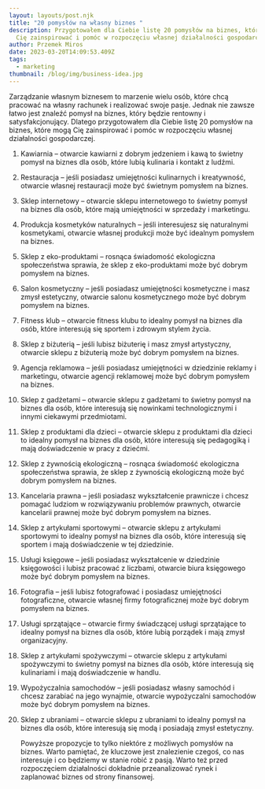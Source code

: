 ```yaml
---
layout: layouts/post.njk
title: "20 pomysłów na własny biznes "
description: Przygotowałem dla Ciebie listę 20 pomysłów na biznes, które mogą
  Cię zainspirować i pomóc w rozpoczęciu własnej działalności gospodarczej.
author: Przemek Miros
date: 2023-03-20T14:09:53.409Z
tags:
  - marketing
thumbnail: /blog/img/business-idea.jpg
---
```

Zarządzanie własnym biznesem to marzenie wielu osób, które chcą pracować na własny rachunek i realizować swoje pasje. Jednak nie zawsze łatwo jest znaleźć pomysł na biznes, który będzie rentowny i satysfakcjonujący. Dlatego przygotowałem dla Ciebie listę 20 pomysłów na biznes, które mogą Cię zainspirować i pomóc w rozpoczęciu własnej działalności gospodarczej.

1. Kawiarnia – otwarcie kawiarni z dobrym jedzeniem i kawą to świetny pomysł na biznes dla osób, które lubią kulinaria i kontakt z ludźmi.
2. Restauracja – jeśli posiadasz umiejętności kulinarnych i kreatywność, otwarcie własnej restauracji może być świetnym pomysłem na biznes.
3. Sklep internetowy – otwarcie sklepu internetowego to świetny pomysł na biznes dla osób, które mają umiejętności w sprzedaży i marketingu.
4. Produkcja kosmetyków naturalnych – jeśli interesujesz się naturalnymi kosmetykami, otwarcie własnej produkcji może być idealnym pomysłem na biznes.
5. Sklep z eko-produktami – rosnąca świadomość ekologiczna społeczeństwa sprawia, że sklep z eko-produktami może być dobrym pomysłem na biznes.
6. Salon kosmetyczny – jeśli posiadasz umiejętności kosmetyczne i masz zmysł estetyczny, otwarcie salonu kosmetycznego może być dobrym pomysłem na biznes.
7. Fitness klub – otwarcie fitness klubu to idealny pomysł na biznes dla osób, które interesują się sportem i zdrowym stylem życia.
8. Sklep z biżuterią – jeśli lubisz biżuterię i masz zmysł artystyczny, otwarcie sklepu z biżuterią może być dobrym pomysłem na biznes.
9. Agencja reklamowa – jeśli posiadasz umiejętności w dziedzinie reklamy i marketingu, otwarcie agencji reklamowej może być dobrym pomysłem na biznes.
10. Sklep z gadżetami – otwarcie sklepu z gadżetami to świetny pomysł na biznes dla osób, które interesują się nowinkami technologicznymi i innymi ciekawymi przedmiotami.
11. Sklep z produktami dla dzieci – otwarcie sklepu z produktami dla dzieci to idealny pomysł na biznes dla osób, które interesują się pedagogiką i mają doświadczenie w pracy z dziećmi.
12. Sklep z żywnością ekologiczną – rosnąca świadomość ekologiczna społeczeństwa sprawia, że sklep z żywnością ekologiczną może być dobrym pomysłem na biznes.
13. Kancelaria prawna – jeśli posiadasz wykształcenie prawnicze i chcesz pomagać ludziom w rozwiązywaniu problemów prawnych, otwarcie kancelarii prawnej może być dobrym pomysłem na biznes.
14. Sklep z artykułami sportowymi – otwarcie sklepu z artykułami sportowymi to idealny pomysł na biznes dla osób, które interesują się sportem i mają doświadczenie w tej dziedzinie.
15. Usługi księgowe – jeśli posiadasz wykształcenie w dziedzinie księgowości i lubisz pracować z liczbami, otwarcie biura księgowego może być dobrym pomysłem na biznes.
16. Fotografia – jeśli lubisz fotografować i posiadasz umiejętności fotograficzne, otwarcie własnej firmy fotograficznej może być dobrym pomysłem na biznes.
17. Usługi sprzątające – otwarcie firmy świadczącej usługi sprzątające to idealny pomysł na biznes dla osób, które lubią porządek i mają zmysł organizacyjny.
18. Sklep z artykułami spożywczymi – otwarcie sklepu z artykułami spożywczymi to świetny pomysł na biznes dla osób, które interesują się kulinariami i mają doświadczenie w handlu.
19. Wypożyczalnia samochodów – jeśli posiadasz własny samochód i chcesz zarabiać na jego wynajmie, otwarcie wypożyczalni samochodów może być dobrym pomysłem na biznes.
20. Sklep z ubraniami – otwarcie sklepu z ubraniami to idealny pomysł na biznes dla osób, które interesują się modą i posiadają zmysł estetyczny.

    Powyższe propozycje to tylko niektóre z możliwych pomysłów na biznes. Warto pamiętać, że kluczowe jest znalezienie czegoś, co nas interesuje i co będziemy w stanie robić z pasją. Warto też przed rozpoczęciem działalności dokładnie przeanalizować rynek i zaplanować biznes od strony finansowej.